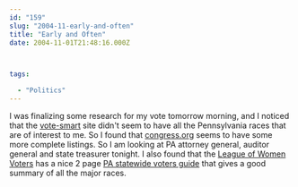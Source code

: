 ```yaml
---
id: "159"
slug: "2004-11-early-and-often"
title: "Early and Often"
date: 2004-11-01T21:48:16.000Z



tags:

  - "Politics"
---
```

<div class="sqs-html-content">
  <p>I was finalizing some research for my vote tomorrow morning, and I noticed that the <a href="http://vote-smart.org/">vote-smart</a> site didn't seem to have all the Pennsylvania races that are of interest to me.  So I found that <a href="http://congress.org/">congress.org</a> seems to have some more complete listings.  So I am looking at PA attorney general, auditor general and state treasurer tonight.
I also found that the <a href="http://www.pa.lwv.org/">League of Women Voters</a> has a nice 2 page <a href="http://www.pa.lwv.org/voting/vg2004.pdf">PA statewide voters guide</a> that gives a good summary of all the major races.</p>
</div>
